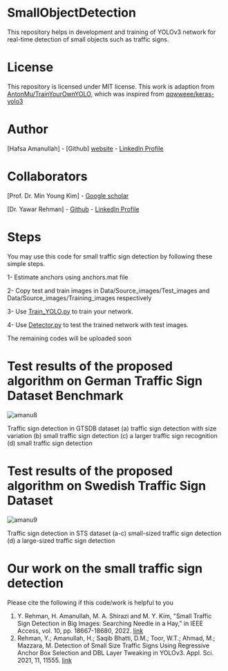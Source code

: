 # SmallObjectDetection

This repository helps in development and training of YOLOv3 network for real-time detection of small objects such as traffic signs.

# License
This repository is licensed under MIT license. This work is adaption from [AntonMu/TrainYourOwnYOLO](https://github.com/AntonMu/TrainYourOwnYOLO), which was inspired from [qqwweee/keras-yolo3](https://github.com/qqwweee/keras-yolo3)

# Author
[Hafsa Amanullah] - [Github] [website](https://github.com/Hafsa1918) - [LinkedIn Profile](https://www.linkedin.com/in/hafsa-amanullah)

# Collaborators
[Prof. Dr. Min Young Kim] - [Google scholar](https://scholar.google.com.pk/citations?user=Xhawz8EAAAAJ&hl=en)

[Dr. Yawar Rehman] - [Github](https://github.com/YawarGuguma) - [LinkedIn Profile](https://www.linkedin.com/in/yawar-rehman-820118b/)

# Steps

You may use this code for small traffic sign detection by following these simple steps.

1- Estimate anchors using anchors.mat file

2- Copy test and train images in Data/Source_images/Test_images and Data/Source_images/Training_images respectively

3- Use [Train_YOLO.py](https://github.com/Hafsa1918/SmallObjectDetection/blob/main/Training/Train_YOLO.py) to train your network. 

4- Use [Detector.py](https://github.com/Hafsa1918/SmallObjectDetection/blob/main/Inference/Detector.py) to test the trained network with test images.

The remaining codes will be uploaded soon

# Test results of the proposed algorithm on German Traffic Sign Dataset Benchmark
![amanu8](https://github.com/ha007-aman/SmallObjectDetection/assets/73087518/480464da-9626-47aa-b4b3-7fa2e479ae8b)

Traffic sign detection in GTSDB dataset (a) traffic sign detection with size variation (b) small traffic sign detection (c) a larger traffic sign recognition (d) small traffic sign detection

# Test results of the proposed algorithm on Swedish Traffic Sign Dataset 
![amanu9](https://github.com/ha007-aman/SmallObjectDetection/assets/73087518/66cc4035-8c93-49fc-b995-a302b03383d7)

Traffic sign detection in STS dataset (a-c) small-sized traffic sign detection (d) a large-sized traffic sign detection

# Our work on the small traffic sign detection

Please cite the following if this code/work is helpful to you

1. Y. Rehman, H. Amanullah, M. A. Shirazi and M. Y. Kim, "Small Traffic Sign Detection in Big Images: Searching Needle in a Hay," in IEEE Access, vol. 10, pp. 18667-18680, 2022. [link](https://doi.org/10.1109/ACCESS.2022.3150882)
2. Rehman, Y.; Amanullah, H.; Saqib Bhatti, D.M.; Toor, W.T.; Ahmad, M.; Mazzara, M. Detection of Small Size Traffic Signs Using Regressive Anchor Box Selection and DBL Layer Tweaking in YOLOv3. Appl. Sci. 2021, 11, 11555. [link](https://doi.org/10.3390/app112311555)
